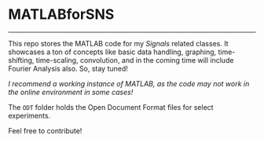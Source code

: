 # MATLABforSNS
---
This repo stores the MATLAB code for my *Signals* related classes. It showcases a ton of concepts like basic data handling, graphing, time-shifting, time-scaling, convolution, and in the coming time will include Fourier Analysis also. So, stay tuned!


*I recommend a working instance of MATLAB, as the code may not work in the online environment in some cases!*

The ```ODT``` folder holds the Open Document Format files for select experiments.

Feel free to contribute!
